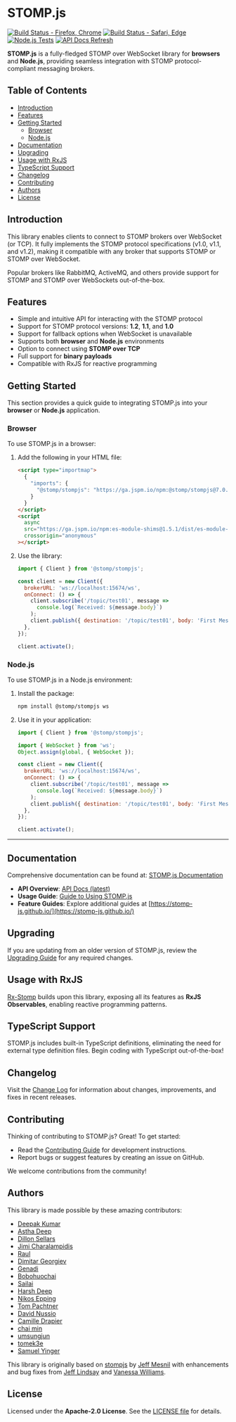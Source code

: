 # STOMP.js

[![Build Status - Firefox, Chrome](https://github.com/stomp-js/stompjs/actions/workflows/linux.yml/badge.svg?branch=develop)](https://github.com/stomp-js/stompjs/actions/workflows/linux.yml)
[![Build Status - Safari, Edge](https://github.com/stomp-js/stompjs/actions/workflows/osx.yml/badge.svg?branch=develop)](https://github.com/stomp-js/stompjs/actions/workflows/osx.yml)
[![Node.js Tests](https://github.com/stomp-js/stompjs/actions/workflows/node-js.yml/badge.svg?branch=develop)](https://github.com/stomp-js/stompjs/actions/workflows/node-js.yml)
[![API Docs Refresh](https://github.com/stomp-js/stompjs/actions/workflows/docs-refresh.yml/badge.svg?branch=develop)](https://github.com/stomp-js/stompjs/actions/workflows/docs-refresh.yml)

**STOMP.js** is a fully-fledged STOMP over WebSocket library for **browsers** and **Node.js**, providing seamless integration with STOMP protocol-compliant messaging brokers.

## Table of Contents

- [Introduction](#introduction)
- [Features](#features)
- [Getting Started](#getting-started)
    - [Browser](#browser)
    - [Node.js](#nodejs)
- [Documentation](#documentation)
- [Upgrading](#upgrading)
- [Usage with RxJS](#usage-with-rxjs)
- [TypeScript Support](#typescript-support)
- [Changelog](#changelog)
- [Contributing](#contributing)
- [Authors](#authors)
- [License](#license)

## Introduction

This library enables clients to connect to STOMP brokers over WebSocket (or TCP). It fully implements the STOMP protocol specifications (v1.0, v1.1, and v1.2), making it compatible with any broker that supports STOMP or STOMP over WebSocket.

Popular brokers like RabbitMQ, ActiveMQ, and others provide support for STOMP and STOMP over WebSockets out-of-the-box.

## Features

- Simple and intuitive API for interacting with the STOMP protocol
- Support for STOMP protocol versions: **1.2**, **1.1**, and **1.0**
- Support for fallback options  when WebSocket is unavailable
- Supports both **browser** and **Node.js** environments
- Option to connect using **STOMP over TCP**
- Full support for **binary payloads**
- Compatible with RxJS for reactive programming

## Getting Started

This section provides a quick guide to integrating STOMP.js into your **browser** or **Node.js** application.

### Browser

To use STOMP.js in a browser:

1. Add the following in your HTML file:
   ```html
   <script type="importmap">
     {
       "imports": {
         "@stomp/stompjs": "https://ga.jspm.io/npm:@stomp/stompjs@7.0.0/esm6/index.js"
       }
     }
   </script>
   <script
     async
     src="https://ga.jspm.io/npm:es-module-shims@1.5.1/dist/es-module-shims.js"
     crossorigin="anonymous"
   ></script>
   ```

2. Use the library:
   ```javascript
   import { Client } from '@stomp/stompjs';

   const client = new Client({
     brokerURL: 'ws://localhost:15674/ws',
     onConnect: () => {
       client.subscribe('/topic/test01', message =>
         console.log(`Received: ${message.body}`)
       );
       client.publish({ destination: '/topic/test01', body: 'First Message' });
     },
   });

   client.activate();
   ```

### Node.js

To use STOMP.js in a Node.js environment:

1. Install the package:
   ```bash
   npm install @stomp/stompjs ws
   ```

2. Use it in your application:
   ```javascript
   import { Client } from '@stomp/stompjs';

   import { WebSocket } from 'ws';
   Object.assign(global, { WebSocket });

   const client = new Client({
     brokerURL: 'ws://localhost:15674/ws',
     onConnect: () => {
       client.subscribe('/topic/test01', message =>
         console.log(`Received: ${message.body}`)
       );
       client.publish({ destination: '/topic/test01', body: 'First Message' });
     },
   });

   client.activate();
   ```

---

## Documentation

Comprehensive documentation can be found at: [STOMP.js Documentation](https://stomp-js.github.io/)

- **API Overview**: [API Docs (latest)](https://stomp-js.github.io/api-docs/latest/)
- **Usage Guide**: [Guide to Using STOMP.js](https://stomp-js.github.io/guide/stompjs/using-stompjs-v5.html)
- **Feature Guides**: Explore additional guides at [https://stomp-js.github.io/](https://stomp-js.github.io/)

## Upgrading

If you are updating from an older version of STOMP.js, review the [Upgrading Guide](https://stomp-js.github.io/#upgrading) for any required changes.

## Usage with RxJS

[Rx-Stomp](https://github.com/stomp-js/rx-stomp) builds upon this library, exposing all its features as **RxJS Observables**, enabling reactive programming patterns.

## TypeScript Support

STOMP.js includes built-in TypeScript definitions, eliminating the need for external type definition files. Begin coding with TypeScript out-of-the-box!

## Changelog

Visit the [Change Log](Change-log.md) for information about changes, improvements, and fixes in recent releases.

## Contributing

Thinking of contributing to STOMP.js? Great! To get started:

- Read the [Contributing Guide](Contribute.md) for development instructions.
- Report bugs or suggest features by creating an issue on GitHub.

We welcome contributions from the community!

## Authors

This library is made possible by these amazing contributors:

- [Deepak Kumar](https://github.com/kum-deepak)
- [Astha Deep](https://github.com/astha183)
- [Dillon Sellars](https://github.com/dillon-sellars)
- [Jimi Charalampidis](https://github.com/jimic)
- [Raul](https://github.com/rulonder)
- [Dimitar Georgiev](https://github.com/iMitaka)
- [Genadi](https://github.com/genadis)
- [Bobohuochai](https://github.com/bobohuochai)
- [Sailai](https://github.com/sailai)
- [Harsh Deep](https://github.com/harsh183)
- [Nikos Epping](https://github.com/Nikos410)
- [Tom Pachtner](https://github.com/tomamatics)
- [David Nussio](https://github.com/davidnussio)
- [Camille Drapier](https://github.com/CamilleDrapier)
- [chai min](https://github.com/minchai23)
- [umsungjun](https://github.com/umsungjun)
- [tomek3e](https://github.com/tomek3e)
- [Samuel Yinger](https://github.com/GoldenSunX)

This library is originally based on [stompjs](https://github.com/jmesnil/stomp-websocket) by [Jeff Mesnil](http://jmesnil.net/) with enhancements and bug fixes from [Jeff Lindsay](http://github.com/progrium) and [Vanessa Williams](http://github.com/fridgebuzz).

## License

Licensed under the **Apache-2.0 License**. See the [LICENSE file](LICENSE) for details.